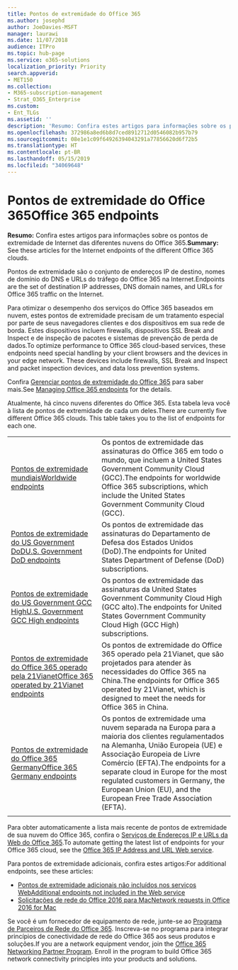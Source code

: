```yaml
---
title: Pontos de extremidade do Office 365
ms.author: josephd
author: JoeDavies-MSFT
manager: laurawi
ms.date: 11/07/2018
audience: ITPro
ms.topic: hub-page
ms.service: o365-solutions
localization_priority: Priority
search.appverid:
- MET150
ms.collection:
- M365-subscription-management
- Strat_O365_Enterprise
ms.custom:
- Ent_TLGs
ms.assetid: ''
description: 'Resumo: Confira estes artigos para informações sobre os pontos de extremidade de Internet das diferentes nuvens do Office 365.'
ms.openlocfilehash: 372986a8ed6b8d7ced8912712d0546082b957b79
ms.sourcegitcommit: 08e1e1c09f64926394043291a77856620d6f72b5
ms.translationtype: HT
ms.contentlocale: pt-BR
ms.lasthandoff: 05/15/2019
ms.locfileid: "34069648"
---
```

# <a name="office-365-endpoints"></a><span data-ttu-id="8a146-103">Pontos de extremidade do Office 365</span><span class="sxs-lookup"><span data-stu-id="8a146-103">Office 365 endpoints</span></span>

<span data-ttu-id="8a146-104">**Resumo:** Confira estes artigos para informações sobre os pontos de extremidade de Internet das diferentes nuvens do Office 365.</span><span class="sxs-lookup"><span data-stu-id="8a146-104">**Summary:** See these articles for the Internet endpoints of the different Office 365 clouds.</span></span>
  
<span data-ttu-id="8a146-105">Pontos de extremidade são o conjunto de endereços IP de destino, nomes de domínio do DNS e URLs do tráfego do Office 365 na Internet.</span><span class="sxs-lookup"><span data-stu-id="8a146-105">Endpoints are the set of destination IP addresses, DNS domain names, and URLs for Office 365 traffic on the Internet.</span></span> 

<span data-ttu-id="8a146-p101">Para otimizar o desempenho dos serviços do Office 365 baseados em nuvem, estes pontos de extremidade precisam de um tratamento especial por parte de seus navegadores clientes e dos dispositivos em sua rede de borda. Estes dispositivos incluem firewalls, dispositivos SSL Break and Inspect e de inspeção de pacotes e sistemas de prevenção de perda de dados.</span><span class="sxs-lookup"><span data-stu-id="8a146-p101">To optimize performance to Office 365 cloud-based services, these endpoints need special handling by your client browsers and the devices in your edge network. These devices include firewalls, SSL Break and Inspect and packet inspection devices, and data loss prevention systems.</span></span>

<span data-ttu-id="8a146-108">Confira [Gerenciar pontos de extremidade do Office 365](managing-office-365-endpoints.md) para saber mais.</span><span class="sxs-lookup"><span data-stu-id="8a146-108">See [Managing Office 365 endpoints](managing-office-365-endpoints.md) for the details.</span></span>

<span data-ttu-id="8a146-p102">Atualmente, há cinco nuvens diferentes do Office 365. Esta tabela leva você à lista de pontos de extremidade de cada um deles.</span><span class="sxs-lookup"><span data-stu-id="8a146-p102">There are currently five different Office 365 clouds. This table takes you to the list of endpoints for each one.</span></span>

|||
|:-------|:-----|
| [<span data-ttu-id="8a146-111">Pontos de extremidade mundiais</span><span class="sxs-lookup"><span data-stu-id="8a146-111">Worldwide endpoints</span></span>](urls-and-ip-address-ranges.md) | <span data-ttu-id="8a146-112">Os pontos de extremidade das assinaturas do Office 365 em todo o mundo, que incluem a United States Government Community Cloud (GCC).</span><span class="sxs-lookup"><span data-stu-id="8a146-112">The endpoints for worldwide Office 365 subscriptions, which include the United States Government Community Cloud (GCC).</span></span> |
| [<span data-ttu-id="8a146-113">Pontos de extremidade do US Government DoD</span><span class="sxs-lookup"><span data-stu-id="8a146-113">U.S. Government DoD endpoints</span></span>](office-365-u-s-government-dod-endpoints.md) | <span data-ttu-id="8a146-114">Os pontos de extremidade das assinaturas do Departamento de Defesa dos Estados Unidos (DoD).</span><span class="sxs-lookup"><span data-stu-id="8a146-114">The endpoints for United States Department of Defense (DoD) subscriptions.</span></span> |
| [<span data-ttu-id="8a146-115">Pontos de extremidade do US Government GCC High</span><span class="sxs-lookup"><span data-stu-id="8a146-115">U.S. Government GCC High endpoints</span></span>](office-365-u-s-government-gcc-high-endpoints.md) | <span data-ttu-id="8a146-116">Os pontos de extremidade das assinaturas da United States Government Community Cloud High (GCC alto).</span><span class="sxs-lookup"><span data-stu-id="8a146-116">The endpoints for United States Government Community Cloud High (GCC High) subscriptions.</span></span> |
| [<span data-ttu-id="8a146-117">Pontos de extremidade do Office 365 operado pela 21Vianet</span><span class="sxs-lookup"><span data-stu-id="8a146-117">Office 365 operated by 21Vianet endpoints</span></span>](urls-and-ip-address-ranges-21vianet.md) | <span data-ttu-id="8a146-118">Os pontos de extremidade do Office 365 operado pela 21Vianet, que são projetados para atender às necessidades do Office 365 na China.</span><span class="sxs-lookup"><span data-stu-id="8a146-118">The endpoints for Office 365 operated by 21Vianet, which is designed to meet the needs for Office 365 in China.</span></span> |
| [<span data-ttu-id="8a146-119">Pontos de extremidade do Office 365 Germany</span><span class="sxs-lookup"><span data-stu-id="8a146-119">Office 365 Germany endpoints</span></span>](office-365-germany-endpoints.md) | <span data-ttu-id="8a146-120">Os pontos de extremidade uma nuvem separada na Europa para a maioria dos clientes regulamentados na Alemanha, União Europeia (UE) e Associação Europeia de Livre Comércio (EFTA).</span><span class="sxs-lookup"><span data-stu-id="8a146-120">The endpoints for a separate cloud in Europe for the most regulated customers in Germany, the European Union (EU), and the European Free Trade Association (EFTA).</span></span> |
|||

<span data-ttu-id="8a146-121">Para obter automaticamente a lista mais recente de pontos de extremidade de sua nuvem do Office 365, confira o [Serviços de Endereços IP e URLs da Web do Office 365](office-365-ip-web-service.md).</span><span class="sxs-lookup"><span data-stu-id="8a146-121">To automate getting the latest list of endpoints for your Office 365 cloud, see the [Office 365 IP Address and URL Web service](office-365-ip-web-service.md).</span></span>

<span data-ttu-id="8a146-122">Para pontos de extremidade adicionais, confira estes artigos:</span><span class="sxs-lookup"><span data-stu-id="8a146-122">For additional endpoints, see these articles:</span></span>

- [<span data-ttu-id="8a146-123">Pontos de extremidade adicionais não incluídos nos serviços Web</span><span class="sxs-lookup"><span data-stu-id="8a146-123">Additional endpoints not included in the Web service</span></span>](additional-office365-ip-addresses-and-urls.md)
- [<span data-ttu-id="8a146-124">Solicitações de rede do Office 2016 para Mac</span><span class="sxs-lookup"><span data-stu-id="8a146-124">Network requests in Office 2016 for Mac</span></span>](network-requests-in-office-2016-for-mac.md)

<span data-ttu-id="8a146-p103">Se você é um fornecedor de equipamento de rede, junte-se ao [Programa de Parceiros de Rede do Office 365](office-365-networking-partner-program.md). Inscreva-se no programa para integrar princípios de conectividade de rede do Office 365 aos seus produtos e soluções.</span><span class="sxs-lookup"><span data-stu-id="8a146-p103">If you are a network equipment vendor, join the [Office 365 Networking Partner Program](office-365-networking-partner-program.md). Enroll in the program to build Office 365 network connectivity principles into your products and solutions.</span></span> 
